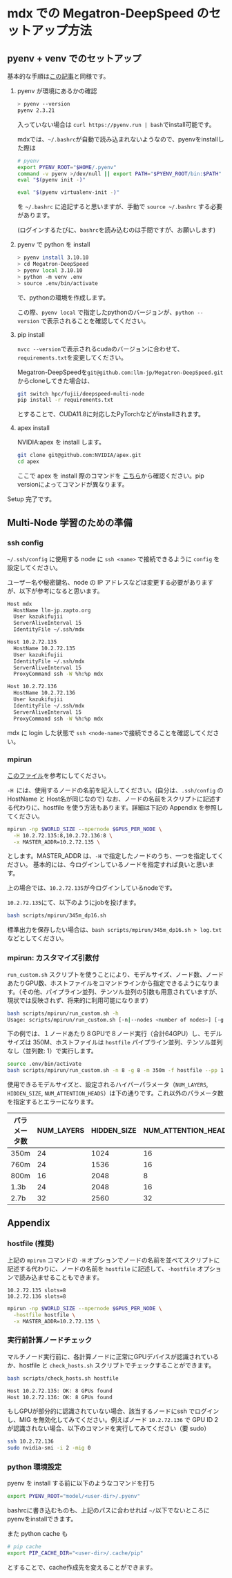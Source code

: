 # mdx での Megatron-DeepSpeed のセットアップ方法

## pyenv + venv でのセットアップ

基本的な手順は[この記事](https://zenn.dev/turing_motors/articles/04c1328bf6095a)と同様です。

1. pyenv が環境にあるかの確認
    ```bash
    > pyenv --version
    pyenv 2.3.21
    ```

    入っていない場合は `curl https://pyenv.run | bash`でinstall可能です。

    mdxでは、`~/.bashrc`が自動で読み込まれないようなので、pyenvをinstallした際は
    ```bash
    # pyenv
    export PYENV_ROOT="$HOME/.pyenv"
    command -v pyenv >/dev/null || export PATH="$PYENV_ROOT/bin:$PATH"
    eval "$(pyenv init -)"

    eval "$(pyenv virtualenv-init -)"
    ```
    を `~/.bashrc` に追記すると思いますが、手動で `source ~/.bashrc` する必要があります。

    (ログインするたびに、`bashrc`を読み込むのは手間ですが、お願いします)

2. pyenv で python を install
    ```bash
    > pyenv install 3.10.10
    > cd Megatron-DeepSpeed
    > pyenv local 3.10.10
    > python -m venv .env
    > source .env/bin/activate
    ```
    で、pythonの環境を作成します。

    この際、`pyenv local` で指定したpythonのバージョンが、`python --version` で表示されることを確認してください。

3. pip install

    `nvcc --version`で表示されるcudaのバージョンに合わせて、`requirements.txt`を変更してください。

    Megatron-DeepSpeedを`git@github.com:llm-jp/Megatron-DeepSpeed.git`からcloneしてきた場合は、
    ```bash
    git switch hpc/fujii/deepspeed-multi-node
    pip install -r requirements.txt
    ```

    とすることで、CUDA11.8に対応したPyTorchなどがinstallされます。

4. apex install

    NVIDIA:apex を install します。
    ```bash
    git clone git@github.com:NVIDIA/apex.git
    cd apex
    ```

    ここで apex を install 際のコマンドを [こちら](https://github.com/NVIDIA/apex#linux)から確認ください。pip versionによってコマンドが異なります。

Setup 完了です。

## Multi-Node 学習のための準備

### ssh config

`~/.ssh/config` に使用する node に `ssh <name>` で接続できるように `config` を設定してください。

ユーザー名や秘密鍵名、node の IP アドレスなどは変更する必要がありますが、以下が参考になると思います。

```bash
Host mdx
  HostName llm-jp.zapto.org
  User kazukifujii
  ServerAliveInterval 15
  IdentityFile ~/.ssh/mdx

Host 10.2.72.135
  HostName 10.2.72.135
  User kazukifujii
  IdentityFile ~/.ssh/mdx
  ServerAliveInterval 15
  ProxyCommand ssh -W %h:%p mdx

Host 10.2.72.136
  HostName 10.2.72.136
  User kazukifujii
  IdentityFile ~/.ssh/mdx
  ServerAliveInterval 15
  ProxyCommand ssh -W %h:%p mdx
```

mdx に login した状態で `ssh <node-name>`で接続できることを確認してください。


### mpirun

[このファイル](https://github.com/llm-jp/Megatron-DeepSpeed/blob/hpc/fujii/deepspeed-multi-node/scripts/mpirun/345m_dp16.sh)を参考にしてください。

`-H `には、使用するノードの名前を記入してください。(自分は、`.ssh/config` の HostName と Host名が同じなので)
なお、ノードの名前をスクリプトに記述する代わりに、hostfile を使う方法もあります。詳細は下記の Appendix を参照してください。

```bash
mpirun -np $WORLD_SIZE --npernode $GPUS_PER_NODE \
  -H 10.2.72.135:8,10.2.72.136:8 \
  -x MASTER_ADDR=10.2.72.135 \
```

とします。MASTER_ADDR は、`-H` で指定したノードのうち、一つを指定してください。
基本的には、今ログインしているノードを指定すれば良いと思います。

上の場合では、`10.2.72.135`が今ログインしているnodeです。


`10.2.72.135`にて、以下のようにjobを投げます。

```bash
bash scripts/mpirun/345m_dp16.sh
```

標準出力を保存したい場合は、`bash scripts/mpirun/345m_dp16.sh > log.txt` などとしてください。

### mpirun: カスタマイズ引数付

`run_custom.sh` スクリプトを使うことにより、モデルサイズ、ノード数、ノードあたりGPU数、ホストファイルをコマンドラインから指定できるようになります。（その他、パイプライン並列、テンソル並列の引数も用意されていますが、現状では反映されず、将来的に利用可能になります）


```bash
bash scripts/mpirun/run_custom.sh -h
Usage: scripts/mpirun/run_custom.sh [-n|--nodes <number of nodes>] [-g|--gpus <number of GPUs per node>] [-f|--hostfile <hostfile path>] [-m|--model <model size>] [--pp <Pipeline parallel size>] [--tp <Tensor parallel size>]
```

下の例では、１ノードあたり８GPUで８ノード実行（合計64GPU）し、モデルサイズは 350M、ホストファイルは `hostfile` パイプライン並列、テンソル並列なし（並列数: 1）で実行します。

```bash
source .env/bin/activate
bash scripts/mpirun/run_custom.sh -n 8 -g 8 -m 350m -f hostfile --pp 1 --tp 1
```

使用できるモデルサイズと、設定されるハイパーパラメータ（`NUM_LAYERS`, `HIDDEN_SIZE`, `NUM_ATTENTION_HEADS`）は下の通りです。これ以外のパラメータ数を指定するとエラーになります。

| パラメータ数 | NUM_LAYERS | HIDDEN_SIZE | NUM_ATTENTION_HEADS |
| ---------- | ---------- | ----------- | ------------------- |
| 350m       | 24         | 1024        | 16                  |
| 760m       | 24         | 1536        | 16                  |
| 800m       | 16         | 2048        | 8                   |
| 1.3b       | 24         | 2048        | 16                  |
| 2.7b       | 32         | 2560        | 32                  |



## Appendix

### hostfile (推奨)

上記の `mpirun` コマンドの `-H` オプションでノードの名前を並べてスクリプトに記述する代わりに、ノードの名前を `hostfile` に記述して、`-hostfile` オプションで読み込ませることもできます。

```text
10.2.72.135 slots=8
10.2.72.136 slots=8
```

```bash
mpirun -np $WORLD_SIZE --npernode $GPUS_PER_NODE \
  -hostfile hostfile \
  -x MASTER_ADDR=10.2.72.135 \
```

### 実行前計算ノードチェック

マルチノード実行前に、各計算ノードに正常にGPUデバイスが認識されているか、hostfile と `check_hosts.sh` スクリプトでチェックすることができます。

```bash
bash scripts/check_hosts.sh hostfile

Host 10.2.72.135: OK: 8 GPUs found
Host 10.2.72.136: OK: 8 GPUs found
```

もしGPUが部分的に認識されていない場合、該当するノードにssh でログインし、MIG を無効化してみてください。例えばノード `10.2.72.136` で GPU ID 2 が認識されない場合、以下のコマンドを実行してみてください（要 sudo）

```bash
ssh 10.2.72.136
sudo nvidia-smi -i 2 -mig 0
```


### python 環境設定

pyenv を install する前に以下のようなコマンドを打ち

```bash
export PYENV_ROOT="model/<user-dir>/.pyenv"
```

bashrcに書き込むものも、上記のパスに合わせれば `~/`以下でないところにpyenvをinstallできます。

また python cache も

```bash
# pip cache
export PIP_CACHE_DIR="<user-dir>/.cache/pip"
```

とすることで、cache作成先を変えることができます。

